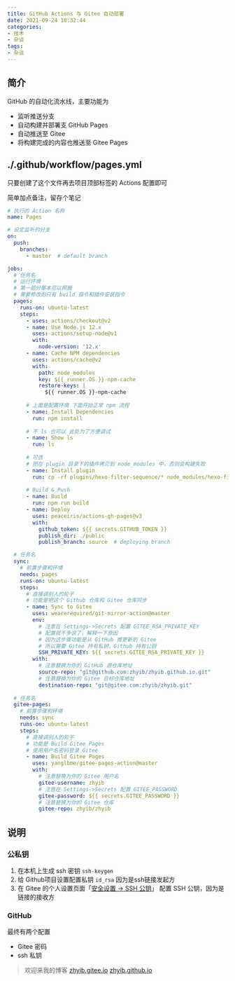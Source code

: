 ```yaml
---
title: GitHub Actions 与 Gitee 自动部署
date: 2021-09-24 10:32:44
categories:
- 技术
- 杂谈
tags:
- 杂谈
---
```


## 简介

GitHub 的自动化流水线，主要功能为

- 监听推送分支
- 自动构建并部署支 GitHub Pages
- 自动推送至 Gitee
- 将构建完成的内容也推送至 Gitee Pages



<!--more-->



## ./.github/workflow/pages.yml

只要创建了这个文件再去项目顶部标签的 Actions 配置即可

简单加点备注，留存个笔记

```yaml
# 执行的 Action 名称
name: Pages

# 设定监听的分支
on:
  push:
    branches:
      - master  # default branch

jobs:
  # 任务名
  # 运行环境
  # 第一部分基本可以照搬
  # 需要修改的只有 build 指令和插件安装指令
  pages:
    runs-on: ubuntu-latest
    steps:
      - uses: actions/checkout@v2
      - name: Use Node.js 12.x
        uses: actions/setup-node@v1
        with:
          node-version: '12.x'
      - name: Cache NPM dependencies
        uses: actions/cache@v2
        with:
          path: node_modules
          key: ${{ runner.OS }}-npm-cache
          restore-keys: |
            ${{ runner.OS }}-npm-cache
            
      # 上面是配置环境 下面开始正常 npm 流程
      - name: Install Dependencies
        run: npm install
        
	  # 不 ls 也可以 此处为了方便调试
      - name: Show ls	
        run: ls
        
      # 可选
      # 把在 plugin 目录下的插件拷贝到 node_modules 中，否则会构建失败
      - name: Install plugin
        run: cp -rf plugins/hexo-filter-sequence/* node_modules/hexo-filter-sequence/
      
      # Build & Push
      - name: Build
        run: npm run build
      - name: Deploy
        uses: peaceiris/actions-gh-pages@v3
        with:
          github_token: ${{ secrets.GITHUB_TOKEN }}
          publish_dir: ./public
          publish_branch: source  # deploying branch

  # 任务名
  sync:
    # 前置步骤和环境
    needs: pages
    runs-on: ubuntu-latest
    steps:
      # 直接调别人的轮子
      # 功能是把这个 Github 仓库和 Gitee 仓库同步
      - name: Sync to Gitee
        uses: wearerequired/git-mirror-action@master
        env:
          # 注意在 Settings->Secrets 配置 GITEE_RSA_PRIVATE_KEY
          # 配置就不多说了，解释一下原因
          # 因为这步骤功能是从 GitHub 推更新到 Gitee
          # 所以需要 Gitee 持有私钥，Github 持有公钥
          SSH_PRIVATE_KEY: ${{ secrets.GITEE_RSA_PRIVATE_KEY }}
        with:
          # 注意替换为你的 GitHub 源仓库地址
          source-repo: "git@github.com:zhyib/zhyib.github.io.git"
          # 注意替换为你的 Gitee 目标仓库地址
          destination-repo: "git@gitee.com:zhyib/zhyib.git"
  
  # 任务名
  gitee-pages:
 	# 前置步骤和环境
    needs: sync
    runs-on: ubuntu-latest
    steps:
      # 直接调别人的轮子
      # 功能是 Build Gitee Pages
      # 使用用户名密码登录 Gitee
      - name: Build Gitee Pages
        uses: yanglbme/gitee-pages-action@master
        with:
          # 注意替换为你的 Gitee 用户名
          gitee-username: zhyib
          # 注意在 Settings->Secrets 配置 GITEE_PASSWORD
          gitee-password: ${{ secrets.GITEE_PASSWORD }}
          # 注意替换为你的 Gitee 仓库
          gitee-repo: zhyib/zhyib
```



## 说明

### 公私钥

1. 在本机上生成 ssh 密钥 `ssh-keygen`
2. 给 Github项目设置配置私钥 `id_rsa` 因为是ssh链接发起方
3. 在 Gitee 的个人设置页面「[安全设置 -> SSH 公钥](https://gitee.com/profile/sshkeys)」 配置 SSH 公钥，因为是链接的接收方

### GitHub 

最终有两个配置

- Gitee 密码
- ssh 私钥



> 欢迎来我的博客
> [zhyib.gitee.io](https://zhyib.gitee.io)
> [zhyib.github.io](https://zhyib.github.io)
